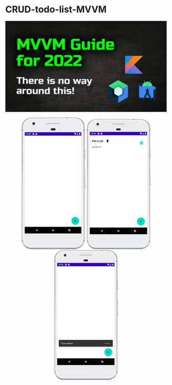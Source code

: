 # CRUD-todo-list-MVVM

[![Thumbnail](/preview/maxresdefault.jpg)](https://youtu.be/A7CGcFjQQtQ "Watch the video")

<div align="center">
  <img src="/preview/Screenshot-1.png" alt="Screenshot-1" title="screenshot-1" width="200" />
  <img src="/preview/Screenshot-2.png" alt="Screenshot-2" title="screenshot-2" width="200" />
  <img src="/preview/Screenshot-3.png" alt="Screenshot-3" title="screenshot-3" width="200" />
</div>
